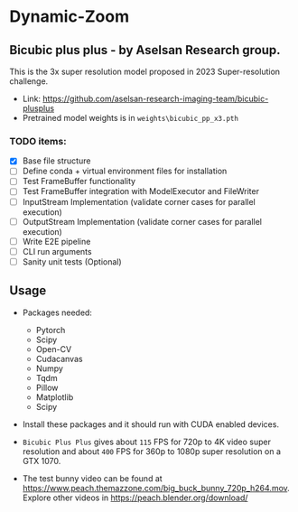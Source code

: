 # Dynamic-Zoom

## Bicubic plus plus - by Aselsan Research group.

This is the 3x super resolution model proposed in 2023 Super-resolution challenge. 
- Link: https://github.com/aselsan-research-imaging-team/bicubic-plusplus
- Pretrained model weights is in `weights\bicubic_pp_x3.pth`

### TODO items:

- [x] Base file structure
- [ ] Define conda + virtual environment files for installation
- [ ] Test FrameBuffer functionality
- [ ] Test FrameBuffer integration with ModelExecutor and FileWriter
- [ ] InputStream Implementation (validate corner cases for parallel execution)
- [ ] OutputStream Implementation (validate corner cases for parallel execution)
- [ ] Write E2E pipeline
- [ ] CLI run arguments
- [ ] Sanity unit tests (Optional)

## Usage
- Packages needed:
    - Pytorch
    - Scipy
    - Open-CV
    - Cudacanvas
    - Numpy
    - Tqdm
    - Pillow
    - Matplotlib
    - Scipy
- Install these packages and it should run with CUDA enabled devices. 

- `Bicubic Plus Plus` gives about `115` FPS for 720p to 4K video super resolution and about `400` FPS for 360p to 1080p super resolution on a GTX 1070.
- The test bunny video can be found at https://www.peach.themazzone.com/big_buck_bunny_720p_h264.mov. Explore other videos in https://peach.blender.org/download/


